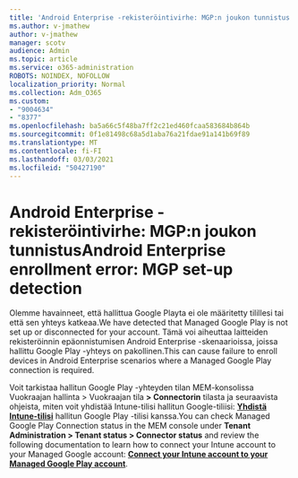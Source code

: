 ```yaml
---
title: 'Android Enterprise -rekisteröintivirhe: MGP:n joukon tunnistus'
ms.author: v-jmathew
author: v-jmathew
manager: scotv
audience: Admin
ms.topic: article
ms.service: o365-administration
ROBOTS: NOINDEX, NOFOLLOW
localization_priority: Normal
ms.collection: Adm_O365
ms.custom:
- "9004634"
- "8377"
ms.openlocfilehash: ba5a66c5f48ba7ff2c21ed460fcaa583684b864b
ms.sourcegitcommit: 0f1e81498c68a5d1aba76a21fdae91a141b69f89
ms.translationtype: MT
ms.contentlocale: fi-FI
ms.lasthandoff: 03/03/2021
ms.locfileid: "50427190"
---
```

# <a name="android-enterprise-enrollment-error-mgp-set-up-detection"></a><span data-ttu-id="7b12c-102">Android Enterprise -rekisteröintivirhe: MGP:n joukon tunnistus</span><span class="sxs-lookup"><span data-stu-id="7b12c-102">Android Enterprise enrollment error: MGP set-up detection</span></span>

<span data-ttu-id="7b12c-103">Olemme havainneet, että hallittua Google Playta ei ole määritetty tilillesi tai että sen yhteys katkeaa.</span><span class="sxs-lookup"><span data-stu-id="7b12c-103">We have detected that Managed Google Play is not set up or disconnected for your account.</span></span> <span data-ttu-id="7b12c-104">Tämä voi aiheuttaa laitteiden rekisteröinnin epäonnistumisen Android Enterprise -skenaarioissa, joissa hallittu Google Play -yhteys on pakollinen.</span><span class="sxs-lookup"><span data-stu-id="7b12c-104">This can cause failure to enroll devices in Android Enterprise scenarios where a Managed Google Play connection is required.</span></span>

<span data-ttu-id="7b12c-105">Voit tarkistaa hallitun Google Play -yhteyden tilan MEM-konsolissa Vuokraajan hallinta > Vuokraajan tila **> Connectorin** tilasta ja seuraavista ohjeista, miten voit yhdistää Intune-tilisi hallitun Google-tiliisi: **[Yhdistä Intune-tilisi](https://docs.microsoft.com/mem/intune/enrollment/connect-intune-android-enterprise)** hallitun Google Play -tilisi kanssa.</span><span class="sxs-lookup"><span data-stu-id="7b12c-105">You can check Managed Google Play Connection status in the MEM console under **Tenant Administration > Tenant status > Connector status** and review the following documentation to learn how to connect your Intune account to your Managed Google account: **[Connect your Intune account to your Managed Google Play account](https://docs.microsoft.com/mem/intune/enrollment/connect-intune-android-enterprise)**.</span></span>

